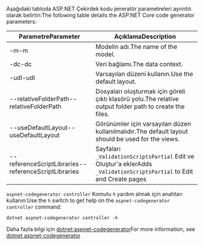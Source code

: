<span data-ttu-id="ff3af-101">Aşağıdaki tabloda ASP.NET Çekirdek kodu jeneratör parametreleri ayrıntılı olarak belirtin:</span><span class="sxs-lookup"><span data-stu-id="ff3af-101">The following table details the ASP.NET Core code generator parameters:</span></span>

| <span data-ttu-id="ff3af-102">Parametre</span><span class="sxs-lookup"><span data-stu-id="ff3af-102">Parameter</span></span>               | <span data-ttu-id="ff3af-103">Açıklama</span><span class="sxs-lookup"><span data-stu-id="ff3af-103">Description</span></span>|
| ----------------- | ------------ |
| <span data-ttu-id="ff3af-104">-m</span><span class="sxs-lookup"><span data-stu-id="ff3af-104">-m</span></span>  | <span data-ttu-id="ff3af-105">Modelin adı.</span><span class="sxs-lookup"><span data-stu-id="ff3af-105">The name of the model.</span></span> |
| <span data-ttu-id="ff3af-106">-dc</span><span class="sxs-lookup"><span data-stu-id="ff3af-106">-dc</span></span>  | <span data-ttu-id="ff3af-107">Veri bağlamı.</span><span class="sxs-lookup"><span data-stu-id="ff3af-107">The data context.</span></span> |
| <span data-ttu-id="ff3af-108">-udl</span><span class="sxs-lookup"><span data-stu-id="ff3af-108">-udl</span></span> | <span data-ttu-id="ff3af-109">Varsayılan düzeni kullanın.</span><span class="sxs-lookup"><span data-stu-id="ff3af-109">Use the default layout.</span></span> |
| <span data-ttu-id="ff3af-110">--relativeFolderPath</span><span class="sxs-lookup"><span data-stu-id="ff3af-110">--relativeFolderPath</span></span> | <span data-ttu-id="ff3af-111">Dosyaları oluşturmak için göreli çıktı klasörü yolu.</span><span class="sxs-lookup"><span data-stu-id="ff3af-111">The relative output folder path to create the files.</span></span> |
| <span data-ttu-id="ff3af-112">--useDefaultLayout</span><span class="sxs-lookup"><span data-stu-id="ff3af-112">--useDefaultLayout</span></span> | <span data-ttu-id="ff3af-113">Görünümler için varsayılan düzen kullanılmalıdır.</span><span class="sxs-lookup"><span data-stu-id="ff3af-113">The default layout should be used for the views.</span></span> |
| <span data-ttu-id="ff3af-114">--referenceScriptLibraries</span><span class="sxs-lookup"><span data-stu-id="ff3af-114">--referenceScriptLibraries</span></span> | <span data-ttu-id="ff3af-115">Sayfaları `_ValidationScriptsPartial` Edit ve Oluştur'a ekler</span><span class="sxs-lookup"><span data-stu-id="ff3af-115">Adds `_ValidationScriptsPartial` to Edit and Create pages</span></span> |

<span data-ttu-id="ff3af-116">`aspnet-codegenerator controller` Komutu `h` yardım almak için anahtarı kullanın:</span><span class="sxs-lookup"><span data-stu-id="ff3af-116">Use the `h` switch to get help on the `aspnet-codegenerator controller` command:</span></span>

```dotnetcli
dotnet aspnet-codegenerator controller -h
```

<span data-ttu-id="ff3af-117">Daha fazla bilgi için [dotnet aspnet-codegenerator](xref:fundamentals/tools/dotnet-aspnet-codegenerator)</span><span class="sxs-lookup"><span data-stu-id="ff3af-117">For more information, see [dotnet aspnet-codegenerator](xref:fundamentals/tools/dotnet-aspnet-codegenerator)</span></span>

